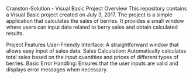Cranston-Solution - Visual Basic Project
Overview
This repository contains a Visual Basic project created on July 3, 2017. The project is a simple application that calculates the sales of berries. It provides a small window where users can input data related to berry sales and obtain calculated results.

Project Features
User-Friendly Interface: A straightforward window that allows easy input of sales data.
Sales Calculation: Automatically calculates total sales based on the input quantities and prices of different types of berries.
Basic Error Handling: Ensures that the user inputs are valid and displays error messages when necessary.
